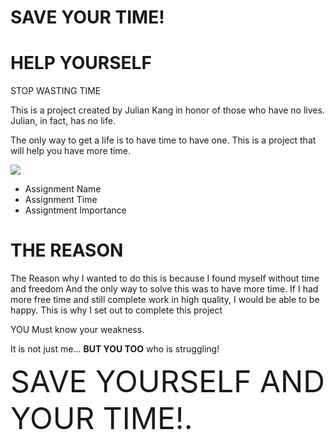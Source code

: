 <!DOCTYPE html>
<html>
      <head>
        <h1> SAVE YOUR TIME!</h1>
       </head>

<body>
<div>
<h1> HELP YOURSELF</h1>
<h> STOP WASTING TIME</h2>
<p> This is a project created by Julian Kang in honor of those who have no lives. Julian, in fact, has no life.</p>
</div>
<p> The only way to get a life is to have time to have one. This is a project that will help you have more time.</p>
<img src=https://wompampsupport.azureedge.net/fetchimage?siteId=7575&v=2&jpgQuality=100&width=700&url=https%3A%2F%2Fi.kym-cdn.com%2Fentries%2Ficons%2Fmobile%2F000%2F040%2F009%2F3dsaulcover.jpg>
</body>
<div>
<ul>
    <li> Assignment Name </li>
    <li> Assignment Time </li>
    <li> Assigntment Importance </li>
</ul>

<h1>THE REASON</h1>

The Reason why I wanted to do this is because I found myself without time and freedom
And the only way to solve this was to have more time. If I had more free time and still complete work in high quality,
I would be able to be happy. This is why I set out to complete this project</p>

</div>
<body>
<div>
<p><span>YOU</span> Must know your weakness.</p>
</div>

<div>
<p>It is not just me... <strong>BUT YOU TOO</strong> who is struggling!</p>
</div>
</body>

<body>
<font size="+5">SAVE YOURSELF AND YOUR TIME!.</font>
</html>
